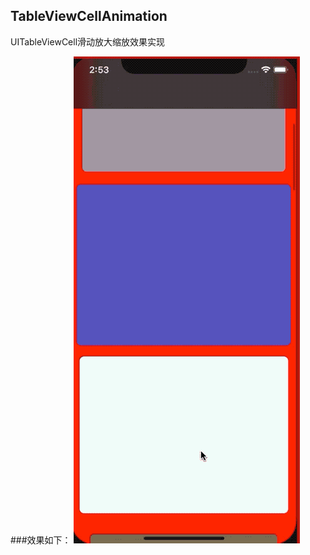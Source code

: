 
TableViewCellAnimation
-----------------------------------
  UITableViewCell滑动放大缩放效果实现
  


###效果如下：
![github-01.jpg](/TableViewCellAnimation.gif "github-01.jpg")
